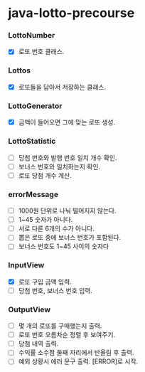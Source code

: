 # java-lotto-precourse

### LottoNumber
- [x] 로또 번호 클래스.

### Lottos
- [x] 로또들을 담아서 저장하는 클래스.

### LottoGenerator
- [x] 금액이 들어오면 그에 맞는 로또 생성.

### LottoStatistic
- [ ] 당첨 번호와 발행 번호 일치 개수 확인.
- [ ] 보너스 번호와 일치하는지 확인.
- [ ] 로또 당첨 개수 계산.

### errorMessage
- [ ] 1000원 단위로 나눠 떨어지지 않는다.
- [ ] 1~45 숫자가 아니다.
- [ ] 서로 다른 6개의 수가 아니다.
- [ ] 뽑은 로또 중에 보너스 번호가 포함된다.
- [ ] 보너스 번호도 1~45 사이의 숫자다

### InputView
- [x] 로또 구입 금액 입력.
- [ ] 당첨 번호, 보너스 번호 입력.

### OutputView
- [ ] 몇 개의 로또를 구매했는지 출력.
- [ ] 로또 번호 오름차순 정렬 후 보여주기.
- [ ] 당첨 내역 출력.
- [ ] 수익률 소수점 둘째 자리에서 반올림 후 출력.
- [ ] 예외 상황시 에러 문구 출력. [ERROR]로 시작.
